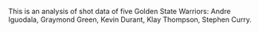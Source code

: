 This is an analysis of shot data of five Golden State Warriors: Andre Iguodala, Graymond Green, Kevin Durant, Klay Thompson, Stephen Curry.